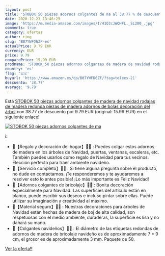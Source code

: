 ```yaml
---
layout: post
title: 'STOBOK 50 piezas adornos colgantes de ma al 38.77 % de descuento'
date: 2020-12-23 13:46:29
image: 'https://m.media-amazon.com/images/I/41Q3cJWQHFL._SL200_.jpg'
comments: true
category: ofertas
author: ring
slug: 'B07YWFD6ZF-es'
actualPrice: 9.79 EUR
currency: EUR
price: 9.79
comparePrice: 15.99 EUR
prodname: 'STOBOK 50 piezas adornos colgantes de madera de navidad rodajas de madera redonda piezas de madera adornos de bolas decoración del árbol'
country: 'es'
flag: '🇪🇸'
buyurl: 'https://www.amazon.es/dp/B07YWFD6ZF/?tag=tolees-21'
descuento: '38.77'
average: '9.79'
---
```


Está [STOBOK 50 piezas adornos colgantes de madera de navidad rodajas de madera redonda piezas de madera adornos de bolas decoración del árbol](https://www.amazon.es/dp/B07YWFD6ZF/?tag=tolees-21) con 38.77 de descuento por 9.79 EUR (original: 15.99 EUR) en el siguiente enlace!

[![STOBOK 50 piezas adornos colgantes de ma](https://m.media-amazon.com/images/I/41Q3cJWQHFL._SL200_.jpg)](https://www.amazon.es/dp/B07YWFD6ZF/?tag=tolees-21)

ℹ️:

- 🎄【Regalo y decoración del hogar】🎅🎁 : Puedes colgar estos adornos de madera en los árboles de Navidad, puertas, ventanas, escaleras, etc. También puedes usarlos como regalo de Navidad para tus vecinos. Elección perfecta para traer ambiente navideño.
- 🎄【Servicio completo】🎅🎁 : Si tiene alguna pregunta sobre el producto, no dude en contactarnos. ¡Te responderemos y te ayudaremos a resolver esto lo antes posible! ¡Lo más importante es Feliz Navidad!
- 🎄【Adornos colgantes de bricolaje】🎅🎁 : Bonita decoración especialmente para Navidad. Las superficies del artículo están en blanco, puede escribir sus deseos e incluso pintar sobre ellas. Puede utilizar su imaginación y creatividad al máximo.
- 🎄【Material seguro】🎅🎁 : Nuestras decoraciones para árboles de Navidad están hechas de madera de boj de alta calidad, son respetuosas con el medio ambiente, duraderas, la superficie es lisa y no dañará su mano.
- 🎄【Colgantes navideños】🎅🎁 : El diámetro de las etiquetas redondas de adornos de madera de bricolaje navideño es de aproximadamente 7 * 9 cm, el grosor es de aproximadamente 3 mm. Paquete de 50.

[Ver la oferta!!](https://www.amazon.es/dp/B07YWFD6ZF/?tag=tolees-21)
